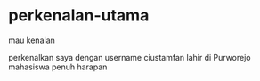 # perkenalan-utama

mau kenalan

perkenalkan
saya dengan username ciustamfan
lahir di Purworejo
mahasiswa penuh harapan
